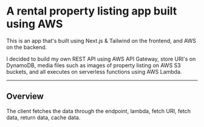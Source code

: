 # A rental property listing app built using AWS

This is an app that's built using Next.js & Tailwind on the frontend, and AWS on the backend.

I decided to build my own REST API using AWS API Gateway, store URI's on DynamoDB, media files such as images of property listing on AWS S3 buckets, and all executes on serverless functions using AWS Lambda.

<hr />

## Overview

The client fetches the data through the endpoint, lambda, fetch URI, fetch data, return data, cache data.
